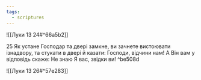 ```yaml
---
tags:
  - scriptures
---
```


![[Луки 13 24#^66a5b2]]

25 Як устане Господар та двері замкне, ви зачнете вистоювати ізнадвору, та стукати в двері й казати: Господи, відчини нам! А Він вам у відповідь скаже: Не знаю Я вас, звідки ви! ^be508d

![[Луки 13 26#^57e283]]